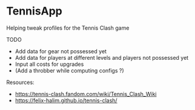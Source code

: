 # TennisApp
Helping tweak profiles for the Tennis Clash game

TODO
* Add data for gear not possessed yet
* Add data for players at different levels and players not possessed yet
* Input all costs for upgrades
* (Add a throbber while computing configs ?)

Resources:
* https://tennis-clash.fandom.com/wiki/Tennis_Clash_Wiki
* https://felix-halim.github.io/tennis-clash/
